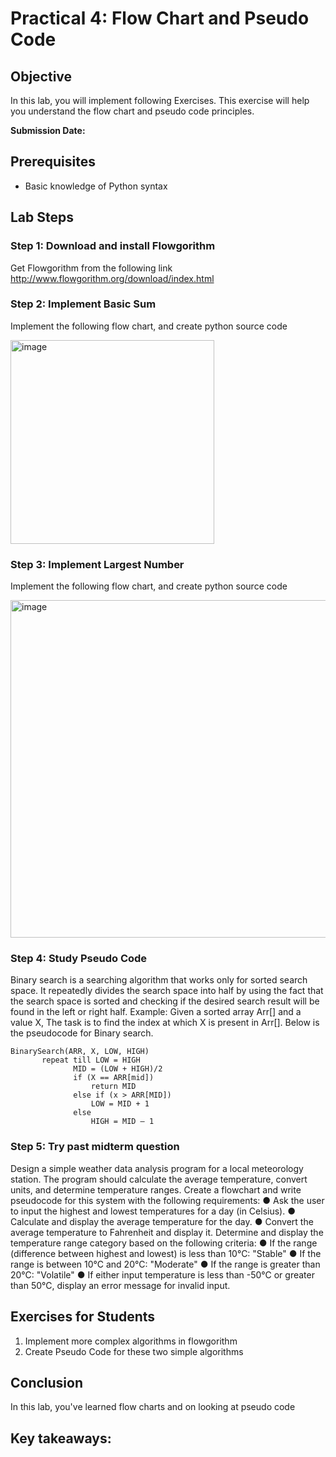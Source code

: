 # Practical 4: Flow Chart and Pseudo Code

## Objective
In this lab, you will implement following  Exercises. This exercise will help you understand the flow chart and pseudo code principles.

**Submission Date:** 

## Prerequisites
- Basic knowledge of Python syntax

## Lab Steps

### Step 1: Download and install Flowgorithm

Get Flowgorithm from the following link
http://www.flowgorithm.org/download/index.html

### Step 2: Implement Basic Sum
Implement the following flow chart, and create python source code

<img width="326" alt="image" src="https://github.com/user-attachments/assets/ca051e86-e905-435a-909a-931292ba7988" />

### Step 3: Implement Largest Number
Implement the following flow chart, and create python source code

<img width="540" alt="image" src="https://github.com/user-attachments/assets/85bded29-52d8-49a7-964d-ef2d17477d62" />

### Step 4: Study Pseudo Code
Binary search is a searching algorithm that works only for sorted search space. It repeatedly divides the search space into half by using the fact that the search space is sorted and checking if the desired search result will be found in the left or right half.
Example: Given a sorted array Arr[] and a value X, The task is to find the index at which X is present in Arr[].
Below is the pseudocode for Binary search.

    BinarySearch(ARR, X, LOW, HIGH)
           repeat till LOW = HIGH
                  MID = (LOW + HIGH)/2
                  if (X == ARR[mid])
                      return MID
                  else if (x > ARR[MID]) 
                      LOW = MID + 1
                  else                  
                      HIGH = MID – 1

### Step 5: Try past midterm question
Design a simple weather data analysis program for a local meteorology station. The program should calculate the average temperature, convert units, and determine temperature ranges.
Create a flowchart and write pseudocode for this system with the following requirements:
● Ask the user to input the highest and lowest temperatures for a day (in Celsius).
● Calculate and display the average temperature for the day.
● Convert the average temperature to Fahrenheit and display it.
Determine and display the temperature range category based on the following criteria:
● If the range (difference between highest and lowest) is less than 10°C: "Stable"
● If the range is between 10°C and 20°C: "Moderate"
● If the range is greater than 20°C: "Volatile"
● If either input temperature is less than -50°C or greater than 50°C, display an error message for invalid input.

## Exercises for Students

1. Implement more complex algorithms in flowgorithm
2. Create Pseudo Code for these two simple algorithms

## Conclusion

In this lab, you've learned flow charts and on looking at pseudo code

Key takeaways:
- 

